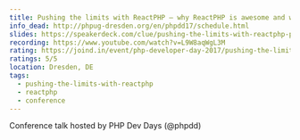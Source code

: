 ```yaml
---
title: Pushing the limits with ReactPHP – why ReactPHP is awesome and why you should care
info_dead: http://phpug-dresden.org/en/phpdd17/schedule.html
slides: https://speakerdeck.com/clue/pushing-the-limits-with-reactphp-phpdd17
recording: https://www.youtube.com/watch?v=L9W8aqWgL3M
rating: https://joind.in/event/php-developer-day-2017/pushing-the-limits-with-reactphp
ratings: 5/5
location: Dresden, DE
tags:
  - pushing-the-limits-with-reactphp
  - reactphp
  - conference
---
```

Conference talk hosted by <a title="Dead link">PHP Dev Days (@phpdd)</a>
